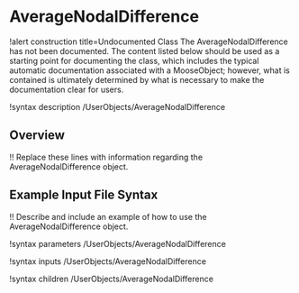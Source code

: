 # AverageNodalDifference

!alert construction title=Undocumented Class
The AverageNodalDifference has not been documented. The content listed below should be used as a starting point for
documenting the class, which includes the typical automatic documentation associated with a
MooseObject; however, what is contained is ultimately determined by what is necessary to make the
documentation clear for users.

!syntax description /UserObjects/AverageNodalDifference

## Overview

!! Replace these lines with information regarding the AverageNodalDifference object.

## Example Input File Syntax

!! Describe and include an example of how to use the AverageNodalDifference object.

!syntax parameters /UserObjects/AverageNodalDifference

!syntax inputs /UserObjects/AverageNodalDifference

!syntax children /UserObjects/AverageNodalDifference

